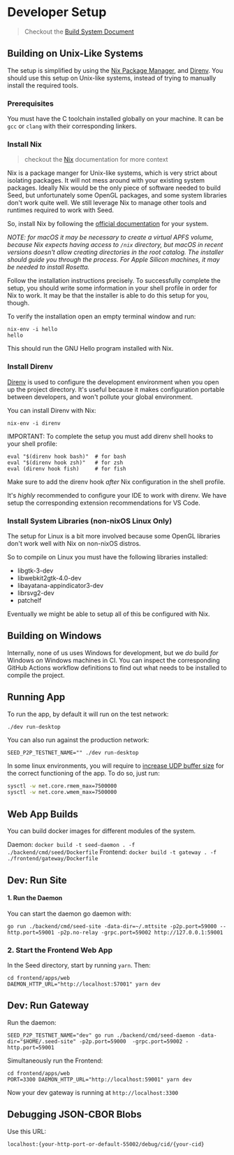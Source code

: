 # Developer Setup

> Checkout the [Build System Document](./build-system.md)

## Building on Unix-Like Systems

The setup is simplified by using the [Nix Package Manager](https://nixos.org/nix), and [Direnv](https://direnv.net). You should use this setup on Unix-like systems, instead of trying to manually install the required tools.

### Prerequisites

You must have the C toolchain installed globally on your machine. It can be `gcc` or `clang` with their corresponding linkers.

### Install Nix

> checkout the [Nix](./nix.md) documentation for more context

Nix is a package manger for Unix-like systems, which is very strict about isolating packages. It will not mess around with your existing system packages. Ideally Nix would be the only piece of software needed to build Seed, but unfortunately some OpenGL packages, and some system libraries don't work quite well. We still leverage Nix to manage other tools and runtimes required to work with Seed.

So, install Nix by following the [official documentation](https://nixos.org/download.html) for your system.

_NOTE: for macOS it may be necessary to create a virtual APFS volume, because Nix expects having access to `/nix` directory, but macOS in recent versions doesn't allow creating directories in the root catalog. The installer should guide you through the process. For Apple Silicon machines, it may be needed to install Rosetta._

Follow the installation instructions precisely. To successfully complete the setup, you should write some information in your shell profile in order for Nix to work. It may be that the installer is able to do this setup for you, though.

To verify the installation open an empty terminal window and run:

```
nix-env -i hello
hello
```

This should run the GNU Hello program installed with Nix.

### Install Direnv

[Direnv](https://direnv.net) is used to configure the development environment when you open up the project directory. It's useful because it makes configuration portable between developers, and won't pollute your global environment.

You can install Direnv with Nix:

```
nix-env -i direnv
```

IMPORTANT: To complete the setup you must add direnv shell hooks to your shell profile:

```shell
eval "$(direnv hook bash)"  # for bash
eval "$(direnv hook zsh)"   # for zsh
eval (direnv hook fish)     # for fish
```

Make sure to add the direnv hook _after_ Nix configuration in the shell profile.

It's _highly_ recommended to configure your IDE to work with direnv. We have setup the corresponding extension recommendations for VS Code.

### Install System Libraries (non-nixOS Linux Only)

The setup for Linux is a bit more involved because some OpenGL libraries don't work well with Nix on non-nixOS distros.

So to compile on Linux you must have the following libraries installed:

- libgtk-3-dev
- libwebkit2gtk-4.0-dev
- libayatana-appindicator3-dev
- librsvg2-dev
- patchelf

Eventually we might be able to setup all of this be configured with Nix.

## Building on Windows

Internally, none of us uses Windows for development, but we _do_ build _for_ Windows _on_ Windows machines in CI. You can inspect the corresponding GitHub Actions workflow definitions to find out what needs to be installed to compile the project.

## Running App

To run the app, by default it will run on the test network:

```
./dev run-desktop
```

You can also run against the production network:

```
SEED_P2P_TESTNET_NAME="" ./dev run-desktop
```

In some linux environments, you will require to [increase UDP buffer size](https://github.com/quic-go/quic-go/wiki/UDP-Buffer-Sizes)
for the correct functioning of the app. To do so, just run:

```bash
sysctl -w net.core.rmem_max=7500000
sysctl -w net.core.wmem_max=7500000
```

## Web App Builds

You can build docker images for different modules of the system.

Daemon: `docker build -t seed-daemon . -f ./backend/cmd/seed/Dockerfile`
Frontend: `docker build -t gateway . -f ./frontend/gateway/Dockerfile`

## Dev: Run Site

#### 1. Run the Daemon

You can start the daemon go daemon with:

```
go run ./backend/cmd/seed-site -data-dir=~/.mttsite -p2p.port=59000 --http.port=59001 -p2p.no-relay -grpc.port=59002 http://127.0.0.1:59001
```

### 2. Start the Frontend Web App

In the Seed directory, start by running `yarn`. Then:

```
cd frontend/apps/web
DAEMON_HTTP_URL="http://localhost:57001" yarn dev
```

## Dev: Run Gateway

Run the daemon:

```
SEED_P2P_TESTNET_NAME="dev" go run ./backend/cmd/seed-daemon -data-dir="$HOME/.seed-site" -p2p.port=59000  -grpc.port=59002 -http.port=59001
```

Simultaneously run the Frontend:

```
cd frontend/apps/web
PORT=3300 DAEMON_HTTP_URL="http://localhost:59001" yarn dev
```

Now your dev gateway is running at `http://localhost:3300`

## Debugging JSON-CBOR Blobs

Use this URL:

```
localhost:{your-http-port-or-default-55002/debug/cid/{your-cid}
```
